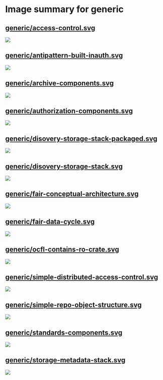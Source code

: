 # Image summary for generic

## [generic/access-control.svg](./access-control.svg)



<img src="access-control.svg">

## [generic/antipattern-built-inauth.svg](./antipattern-built-inauth.svg)



<img src="antipattern-built-inauth.svg">

## [generic/archive-components.svg](./archive-components.svg)



<img src="archive-components.svg">

## [generic/authorization-components.svg](./authorization-components.svg)



<img src="authorization-components.svg">

## [generic/disovery-storage-stack-packaged.svg](./disovery-storage-stack-packaged.svg)



<img src="disovery-storage-stack-packaged.svg">

## [generic/disovery-storage-stack.svg](./disovery-storage-stack.svg)



<img src="disovery-storage-stack.svg">

## [generic/fair-conceptual-architecture.svg](./fair-conceptual-architecture.svg)



<img src="fair-conceptual-architecture.svg">

## [generic/fair-data-cycle.svg](./fair-data-cycle.svg)



<img src="fair-data-cycle.svg">

## [generic/ocfl-contains-ro-crate.svg](./ocfl-contains-ro-crate.svg)



<img src="ocfl-contains-ro-crate.svg">

## [generic/simple-distributed-access-control.svg](./simple-distributed-access-control.svg)



<img src="simple-distributed-access-control.svg">

## [generic/simple-repo-object-structure.svg](./simple-repo-object-structure.svg)



<img src="simple-repo-object-structure.svg">

## [generic/standards-components.svg](./standards-components.svg)



<img src="standards-components.svg">

## [generic/storage-metadata-stack.svg](./storage-metadata-stack.svg)



<img src="storage-metadata-stack.svg">

